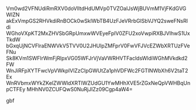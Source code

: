 Vm0wd2VFNUdiRmRXV0doVlltdHdUMVp0TVZOalJsWjBUVmM1VjFKdGVGWlZN
akExVmpGS2RHVkdiRnBOCk0wSklWbTB4UzFJeVRrbGlSbVJYQ2sweFNsRldi
WGhoVXpKT2MxZHVSbGRpUmxwWVEyeFplV0ZFU2xoVwpiRXBJVlhwS1UxTkdW
bGxqUjNCVFlraENWVkV5TVV0U2JHUlpZMFprV0FwVFJVcEZWbXRTUzFVeFNu
Sk8KVm1SWFlrWmFjRlpxVG05WFJrVjVaVWRHVTFacldsWldiWGhMVkdkd2FW
WnJiRFpXYTFwcVpVWkplVlZzClpGWUtZa1phVDFWc2FGTlNWbXh6V2taT2Ex
WnRVbmxWYkZKelZWWldXRTlWZUdGU1YwMHhXVE5rZGxNeQpVWHBqUnpCTFEy
MHhNV0ZCUFQwS0NuRjJlZz09Cgp4aW4=

gbf